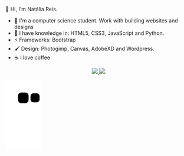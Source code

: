 👀 Hi, I'm Natália Reis.

- 🤗 I'm a computer science student. Work with building websites and designs
- 🌱 I have knowledge in: HTML5, CSS3, JavaScript and Python.
- ⚡ Frameworks: Bootstrap
- 🖌️ Design: Photogimp, Canvas, AdobeXD and  Wordpress.
- ☕ I love coffee
 
 <div align="center">
  <a href="https://github.com/nataliareiis">
  <img height="160em" src="https://github-readme-stats.vercel.app/api?username=nataliareiis&show_icons=true&theme=dracula&include_all_commits=true&count_private=true"/>
  <img height="160em" src="https://github-readme-stats.vercel.app/api/top-langs/?username=nataliareiis&layout=compact&langs_count=7&theme=dracula"/>
</div>

 
  ![Snake animation](https://github.com/nataliareiis/nataliareiis/blob/output/github-contribution-grid-snake.svg)

